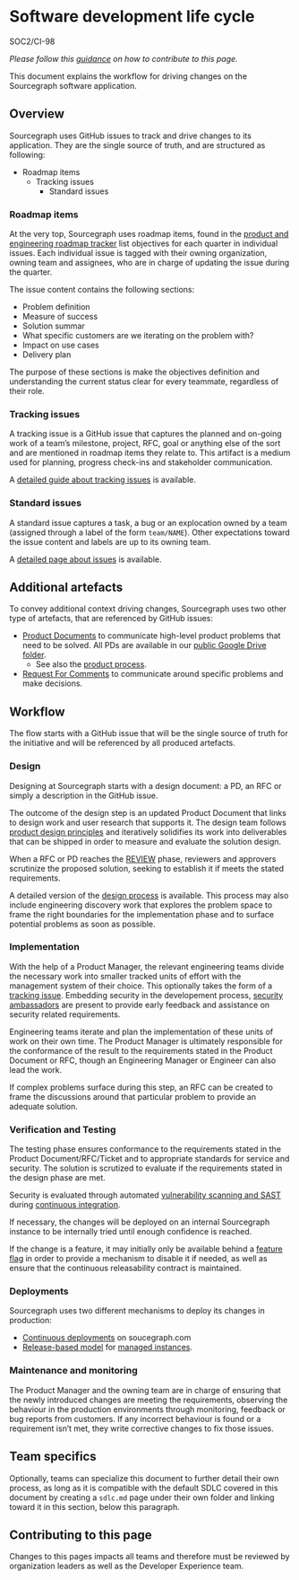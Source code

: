 # Software development life cycle

<span class="badge badge-note">SOC2/CI-98</span>

_Please follow this [guidance](#contributing-to-this-page) on how to contribute to this page._

This document explains the workflow for driving changes on the Sourcegraph software application.

## Overview

Sourcegraph uses GitHub issues to track and drive changes to its application. They are the single source of truth, and are structured as following:

- Roadmap items
  - Tracking issues
    - Standard issues

### Roadmap items

At the very top, Sourcegraph uses roadmap items, found in the [product and engineering roadmap tracker](https://github.com/sourcegraph/product-engineering-tracker) list objectives for each quarter in individual issues.
Each individual issue is tagged with their owning organization, owning team and assignees, who are in charge of updating the issue during the quarter.

The issue content contains the following sections:

- Problem definition
- Measure of success
- Solution summar
- What specific customers are we iterating on the problem with?
- Impact on use cases
- Delivery plan

The purpose of these sections is make the objectives definition and understanding the current status clear for every teammate, regardless of their role.

### Tracking issues

A tracking issue is a GitHub issue that captures the planned and on-going work of a team’s milestone, project, RFC, goal or anything else of the sort and are mentioned in roadmap items they relate to. This artifact is a medium used for planning, progress check-ins and stakeholder communication.

A [detailed guide about tracking issues](../dev/process/tracking_issues.md) is available.

### Standard issues

A standard issue captures a task, a bug or an explocation owned by a team (assigned through a label of the form `team/NAME`). Other expectations toward the issue content and labels are up to its owning team.

A [detailed page about issues](./working-with-issues.md) is available.

## Additional artefacts

To convey additional context driving changes, Sourcegraph uses two other type of artefacts, that are referenced by GitHub issues:

- [Product Documents](../product/process/product_documents.md) to communicate high-level product problems that need to be solved. All PDs are available in our [public Google Drive folder](https://drive.google.com/drive/folders/1UbuN9izpTj7ppJiduKI5tid8GEFuAiEx).
  - See also the [product process](../product/process/index.md).
- [Request For Comments](../../../company-info-and-process/communication/rfcs/index.md) to communicate around specific problems and make decisions.

## Workflow

The flow starts with a GitHub issue that will be the single source of truth for the initiative and will be referenced by all produced artefacts.

### Design

Designing at Sourcegraph starts with a design document: a PD, an RFC or simply a description in the GitHub issue.

The outcome of the design step is an updated Product Document that links to design work and user research that supports it. The design team follows [product design principles](../product/design/index.md) and iteratively solidifies its work into deliverables that can be shipped in order to measure and evaluate the solution design.

When a RFC or PD reaches the [REVIEW](../product/process/product_documents.md#status) phase, reviewers and approvers scrutinize the proposed solution, seeking to establish it if meets the stated requirements.

A detailed version of the [design process](../product/design/design_process.md) is available. This process may also include engineering discovery work that explores the problem space to frame the right boundaries for the implementation phase and to surface potential problems as soon as possible.

### Implementation

With the help of a Product Manager, the relevant engineering teams divide the necessary work into smaller tracked units of effort with the management system of their choice. This optionally takes the form of a [tracking issue](../dev/process/tracking_issues.md). Embedding security in the developement process, [security ambassadors](../dev/admin-exp/security/#security-ambassador-program) are present to provide early feedback and assistance on security related requirements.

Engineering teams iterate and plan the implementation of these units of work on their own time. The Product Manager is ultimately responsible for the conformance of the result to the requirements stated in the Product Document or RFC, though an Engineering Manager or Engineer can also lead the work.

If complex problems surface during this step, an RFC can be created to frame the discussions around that particular problem to provide an adequate solution.

### Verification and Testing

The testing phase ensures conformance to the requirements stated in the Product Document/RFC/Ticket and to appropriate standards for service and security. The solution is scrutized to evaluate if the requirements stated in the design phase are met.

Security is evaluated through automated [vulnerability scanning and SAST](../dev/admin-exp/security/tooling/index.md#cicd-pipeline-vulnerability-scanning) during [continuous integration](https://docs.sourcegraph.com/dev/background-information/ci).

If necessary, the changes will be deployed on an internal Sourcegraph instance to be internally tried until enough confidence is reached.

If the change is a feature, it may initially only be available behind a [feature flag](../dev/tools/continuous_releasability.md#a-feature-flag-is-required-for-every-new-feature) in order to provide a mechanism to disable it if needed, as well as ensure that the continuous releasability contract is maintained.

### Deployments

Sourcegraph uses two different mechanisms to deploy its changes in production:

- [Continuous deployments](../dev/index.md#sourcegraph-deployments-and-other-developer-test-instances) on soucegraph.com
- [Release-based model](../dev/process/releases/index.md) for [managed instances](../dev/admin-exp/devops/managed/index.md).

### Maintenance and monitoring

The Product Manager and the owning team are in charge of ensuring that the newly introduced changes are meeting the requirements, observing the behaviour in the production environments through monitoring, feedback or bug reports from customers. If any incorrect behaviour is found or a requirement isn’t met, they write corrective changes to fix those issues.

## Team specifics

Optionally, teams can specialize this document to further detail their own process, as long as it is compatible with the default SDLC covered in this document by creating a `sdlc.md` page under their own folder and linking toward it in this section, below this paragraph.

## Contributing to this page

Changes to this pages impacts all teams and therefore must be reviewed by organization leaders as well as the Developer Experience team.

